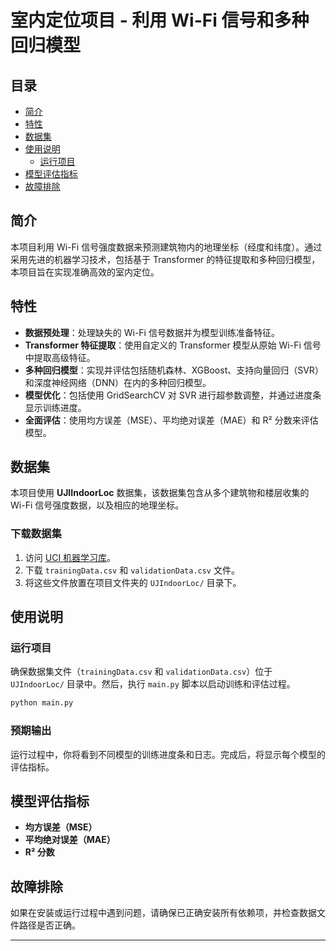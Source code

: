 
# 室内定位项目 - 利用 Wi-Fi 信号和多种回归模型

## 目录

- [简介](#简介)
- [特性](#特性)
- [数据集](#数据集)
- [使用说明](#使用说明)
  - [运行项目](#运行项目)
- [模型评估指标](#模型评估指标)
- [故障排除](#故障排除)

## 简介

本项目利用 Wi-Fi 信号强度数据来预测建筑物内的地理坐标（经度和纬度）。通过采用先进的机器学习技术，包括基于 Transformer 的特征提取和多种回归模型，本项目旨在实现准确高效的室内定位。

## 特性

- **数据预处理**：处理缺失的 Wi-Fi 信号数据并为模型训练准备特征。
- **Transformer 特征提取**：使用自定义的 Transformer 模型从原始 Wi-Fi 信号中提取高级特征。
- **多种回归模型**：实现并评估包括随机森林、XGBoost、支持向量回归（SVR）和深度神经网络（DNN）在内的多种回归模型。
- **模型优化**：包括使用 GridSearchCV 对 SVR 进行超参数调整，并通过进度条显示训练进度。
- **全面评估**：使用均方误差（MSE）、平均绝对误差（MAE）和 R² 分数来评估模型。

## 数据集

本项目使用 **UJIIndoorLoc** 数据集，该数据集包含从多个建筑物和楼层收集的 Wi-Fi 信号强度数据，以及相应的地理坐标。

### 下载数据集

1. 访问 [UCI 机器学习库](https://archive.ics.uci.edu/dataset/310/ujiindoorloc)。
2. 下载 `trainingData.csv` 和 `validationData.csv` 文件。
3. 将这些文件放置在项目文件夹的 `UJIndoorLoc/` 目录下。

## 使用说明

### 运行项目

确保数据集文件（`trainingData.csv` 和 `validationData.csv`）位于 `UJIndoorLoc/` 目录中。然后，执行 `main.py` 脚本以启动训练和评估过程。

```bash
python main.py
```

### 预期输出

运行过程中，你将看到不同模型的训练进度条和日志。完成后，将显示每个模型的评估指标。

## 模型评估指标

- **均方误差（MSE）**
- **平均绝对误差（MAE）**
- **R² 分数**

## 故障排除

如果在安装或运行过程中遇到问题，请确保已正确安装所有依赖项，并检查数据文件路径是否正确。

---
